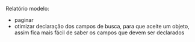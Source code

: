 Relatório modelo:

- paginar
- otimizar declaração dos campos de busca, para que aceite um objeto, assim fica mais fácil de saber os campos que devem ser declarados
